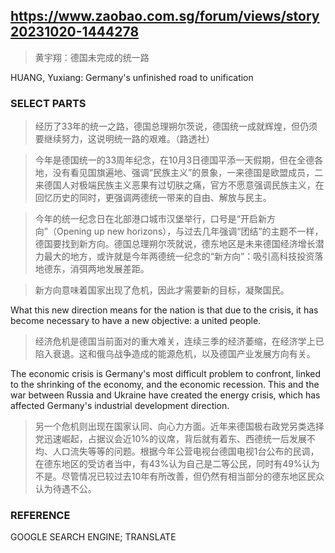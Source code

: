 ## https://www.zaobao.com.sg/forum/views/story20231020-1444278

> 黄宇翔：德国未完成的统一路

HUANG, Yuxiang: Germany's unfinished road to unification

### SELECT PARTS

> 经历了33年的统一之路，德国总理朔尔茨说，德国统一成就辉煌，但仍须要继续努力，这说明统一路的艰难。（路透社）

> 今年是德国统一的33周年纪念，在10月3日德国平添一天假期，但在全德各地，没有看见国旗遍地、强调“民族主义”的景象，一来德国是欧盟成员，二来德国人对极端民族主义恶果有过切肤之痛，官方不愿意强调民族主义，在回忆历史的同时，更强调两德统一带来的自由、解放与民主。

> 今年的统一纪念日在北部港口城市汉堡举行，口号是“开启新方向”（Opening up new horizons），与过去几年强调“团结”的主题不一样，德国要找到新方向。德国总理朔尔茨就说，德东地区是未来德国经济增长潜力最大的地方，或许就是今年两德统一纪念的“新方向”：吸引高科技投资落地德东，消弭两地发展差距。

> 新方向意味着国家出现了危机，因此才需要新的目标，凝聚国民。

What this new direction means for the nation is that due to the crisis, it has become necessary to have a new objective: a united people.   

> 经济危机是德国当前面对的重大难关，连续三季的经济萎缩，在经济学上已陷入衰退。这和俄乌战争造成的能源危机，以及德国产业发展方向有关。

The economic crisis is Germany's most difficult problem to confront, linked to the shrinking of the economy, and the economic recession. This and the war between Russia and Ukraine have created the energy crisis, which has affected Germany's industrial development direction.

> 另一个危机则出现在国家认同、向心力方面。近年来德国极右政党另类选择党迅速崛起，占据议会近10%的议席，背后就有着东、西德统一后发展不均、人口流失等等的问题。根据今年公营电视台德国电视1台公布的民调，在德东地区的受访者当中，有43%认为自己是二等公民，同时有49%认为不是。尽管情况已较过去10年有所改善，但仍然有相当部分的德东地区民众认为待遇不公。

### REFERENCE

GOOGLE SEARCH ENGINE; TRANSLATE

